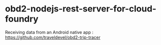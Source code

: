 # obd2-nodejs-rest-server-for-cloud-foundry

Receiving data from an Android native app : https://github.com/traveldevel/obd2-trip-tracer
